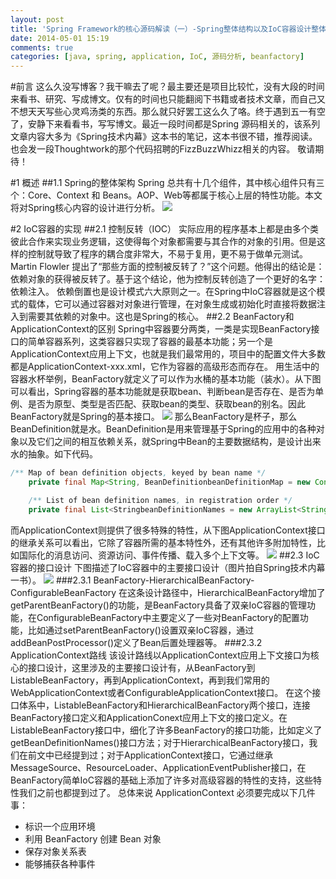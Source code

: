 ```yaml
---
layout: post
title: 'Spring Framework的核心源码解读（一）-Spring整体结构以及IoC容器设计整体介绍'
date: 2014-05-01 15:19
comments: true
categories: [java, spring, application, IoC, 源码分析, beanfactory]
---
```

#前言
这么久没写博客？我干嘛去了呢？最主要还是项目比较忙，没有大段的时间来看书、研究、写成博文。仅有的时间也只能翻阅下书籍或者技术文章，而自己又不想天天写些心灵鸡汤类的东西。那么就只好罢工这么久了咯。终于遇到五一有空了，安静下来看看书，写写博文。最近一段时间都是Spring 源码相关的，该系列文章内容大多为《Spring技术内幕》这本书的笔记，这本书很不错，推荐阅读。也会发一段Thoughtwork的那个代码招聘的FizzBuzzWhizz相关的内容。
敬请期待！

#1 概述
##1.1 Spring的整体架构
Spring 总共有十几个组件，其中核心组件只有三个：Core、Context 和 Beans。AOP、Web等都属于核心上层的特性功能。本文将对Spring核心内容的设计进行分析。
![](http://i1.tietuku.com/154191d85dc03b0c.jpg)

#2 IoC容器的实现
##2.1 控制反转（IOC）
实际应用的程序基本上都是由多个类彼此合作来实现业务逻辑，这使得每个对象都需要与其合作的对象的引用。但是这样的控制就导致了程序的耦合度非常大，不易于复用，更不易于做单元测试。
Martin Flowler 提出了“那些方面的控制被反转了？”这个问题。他得出的结论是：依赖对象的获得被反转了。基于这个结论，他为控制反转创造了一个更好的名字：依赖注入。
依赖倒置也是设计模式六大原则之一。在Spring中IoC容器就是这个模式的载体，它可以通过容器对对象进行管理，在对象生成或初始化时直接将数据注入到需要其依赖的对象中。这也是Spring的核心。
##2.2 BeanFactory和ApplicationContext的区别
Spring中容器要分两类，一类是实现BeanFactory接口的简单容器系列，这类容器只实现了容器的最基本功能；另一个是ApplicationContext应用上下文，也就是我们最常用的，项目中的配置文件大多数都是ApplicationContext-xxx.xml，它作为容器的高级形态而存在。
用生活中的容器水杯举例，BeanFactory就定义了可以作为水桶的基本功能（装水）。从下图可以看出，Spring容器的基本功能就是获取bean、判断bean是否存在、是否为单例、是否为原型、类型是否匹配、获取bean的类型、获取bean的别名。因此BeanFactory就是Spring的基本接口。
 ![](http://i1.tietuku.com/75daf2c913bddbdd.jpg)
那么BeanFactory是杯子，那么BeanDefinition就是水。BeanDefinition是用来管理基于Spring的应用中的各种对象以及它们之间的相互依赖关系，就Spring中Bean的主要数据结构，是设计出来水的抽象。如下代码。
```java DefaultListableBeanFactory.java
/** Map of bean definition objects, keyed by bean name */
	private final Map<String, BeanDefinitionbeanDefinitionMap = new ConcurrentHashMap<String, BeanDefinition>();

	/** List of bean definition names, in registration order */
	private final List<StringbeanDefinitionNames = new ArrayList<String>();
```
而ApplicationContext则提供了很多特殊的特性，从下图ApplicationContext接口的继承关系可以看出，它除了容器所需的基本特性外，还有其他许多附加特性，比如国际化的消息访问、资源访问、事件传播、载入多个上下文等。
 ![](http://i1.tietuku.com/84eaba13257e4c38.jpg)
##2.3 IoC容器的接口设计
下图描述了IoC容器中的主要接口设计（图片拍自Spring技术内幕一书）。
 ![](http://i1.tietuku.com/8f45e01439fe6212.jpg)
###2.3.1 BeanFactory-HierarchicalBeanFactory-ConfigurableBeanFactory
在这条设计路径中，HierarchicalBeanFactory增加了getParentBeanFactory()的功能，是BeanFactory具备了双亲IoC容器的管理功能，在ConfigurableBeanFactory中主要定义了一些对BeanFactory的配置功能，比如通过setParentBeanFactory()设置双亲IoC容器，通过addBeanPostProcessor()定义了Bean后置处理器等。
###2.3.2 ApplicationContext路线
该设计路线以ApplicationContext应用上下文接口为核心的接口设计，这里涉及的主要接口设计有，从BeanFactory到ListableBeanFactory，再到ApplicationContext，再到我们常用的WebApplicationContext或者ConfigurableApplicationContext接口。
在这个接口体系中，ListableBeanFactory和HierarchicalBeanFactory两个接口，连接BeanFactory接口定义和ApplicationConext应用上下文的接口定义。在ListableBeanFactory接口中，细化了许多BeanFactory的接口功能，比如定义了getBeanDefinitionNames()接口方法；对于HierarchicalBeanFactory接口，我们在前文中已经提到过；对于ApplicationContext接口，它通过继承MessageSource、ResourceLoader、ApplicationEventPublisher接口，在BeanFactory简单IoC容器的基础上添加了许多对高级容器的特性的支持，这些特性我们之前也都提到过了。
总体来说 ApplicationContext 必须要完成以下几件事：

*	标识一个应用环境
*	利用 BeanFactory 创建 Bean 对象
*	保存对象关系表
*	能够捕获各种事件

